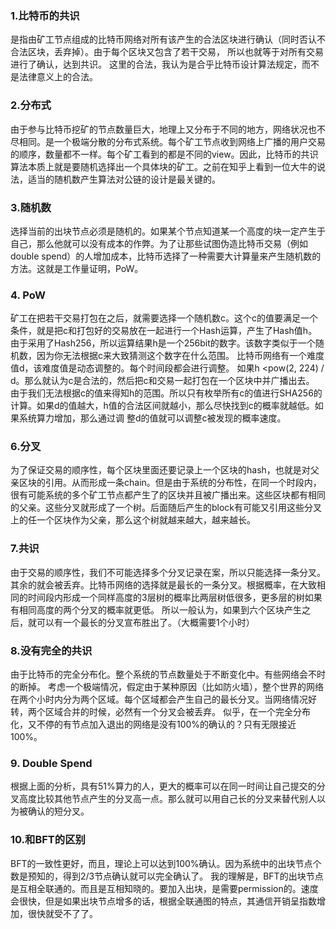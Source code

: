 ### 1.比特币的共识
是指由矿工节点组成的比特币网络对所有该产生的合法区块进行确认（同时否认不合法区块，丢弃掉）。由于每个区块又包含了若干交易， 所以也就等于对所有交易进行了确认，达到共识。
这里的合法，我认为是合乎比特币设计算法规定，而不是法律意义上的合法。

### 2.分布式
由于参与比特币挖矿的节点数量巨大，地理上又分布于不同的地方，网络状况也不尽相同。是一个极端分散的分布式系统。每个矿工节点收到网络上广播的用户交易的顺序，数量都不一样。每个矿工看到的都是不同的view。因此，比特币的共识算法本质上就是要随机选择出一个具体块的矿工。之前在知乎上看到一位大牛的说法，适当的随机数产生算法对公链的设计是最关键的。

### 3.随机数
选择当前的出块节点必须是随机的。如果某个节点知道某一个高度的块一定产生于自己，那么他就可以没有成本的作弊。为了让那些试图伪造比特币交易（例如double spend）的人增加成本，比特币选择了一种需要大计算量来产生随机数的方法。这就是工作量证明，PoW。

### 4. PoW
矿工在把若干交易打包在之后，就需要选择一个随机数c。这个c的值要满足一个条件，就是把c和打包好的交易放在一起进行一个Hash运算，产生了Hash值h。由于采用了Hash256，所以运算结果h是一个256bit的数字。该数字类似于一个随机数，因为你无法根据c来大致猜测这个数字在什么范围。
比特币网络有一个难度值d，该难度值是动态调整的。每个时间段都会进行调整。
如果h <pow(2, 224) / d。那么就认为c是合法的，然后把c和交易一起打包在一个区块中并广播出去。
由于我们无法根据c的值来得知h的范围。所以只有枚举所有c的值进行SHA256的计算。如果d的值越大，h值的合法区间就越小，那么尽快找到c的概率就越低。如果系统算力增加，那么通过调
整d的值就可以调整c被发现的概率速度。

### 6.分叉
为了保证交易的顺序性，每个区块里面还要记录上一个区块的hash，也就是对父亲区块的引用。从而形成一条chain。但是由于系统的分布性，在同一个时段内，很有可能系统的多个矿工节点都产生了的区块并且被广播出来。这些区块都有相同的父亲。这些分叉就形成了一个树。后面随后产生的block有可能又引用这些分叉上的任一个区块作为父亲，那么这个树就越来越大，越来越长。

### 7.共识
由于交易的顺序性，我们不可能选择多个分叉记录在案，所以只能选择一条分叉。其余的就会被丢弃。比特币网络的选择就是最长的一条分叉。根据概率，在大致相同的时间段内形成一个同样高度的3层树的概率比两层树低很多，更多层的树如果有相同高度的两个分叉的概率就更低。
所以一般认为，如果到六个区块产生之后，就可以有一个最长的分叉宣布胜出了。（大概需要1个小时）

### 8.没有完全的共识
由于比特币的完全分布化。整个系统的节点数量处于不断变化中。有些网络会不时的断掉。
考虑一个极端情况，假定由于某种原因（比如防火墙），整个世界的网络在两个小时内分为两个区域。每个区域都会产生自己的最长分叉。当网络情况好转，两个区域合并的时候，必然有一个分叉会被丢弃。
似乎，在一个完全分布化，又不停的有节点加入退出的网络是没有100%的确认的？只有无限接近100%。

### 9. Double Spend
根据上面的分析，具有51%算力的人，更大的概率可以在同一时间让自己提交的分叉高度比较其他节点产生的分叉高一点。那么就可以用自己长的分叉来替代别人以为被确认的短分叉。

### 10.和BFT的区别 
BFT的一致性更好，而且，理论上可以达到100%确认。因为系统中的出块节点个数是预知的，得到2/3节点确认就可以完全确认了。
我的理解是，BFT的出块节点是互相全联通的。而且是互相知晓的。要加入出块，是需要permission的。速度会很快，但是如果出块节点增多的话，根据全联通图的特点，其通信开销呈指数增加，很快就受不了了。
